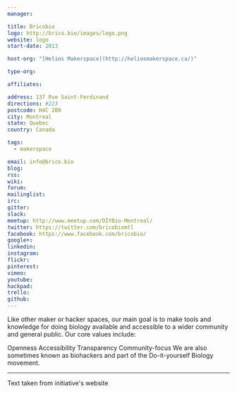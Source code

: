 ```yaml
---
manager:

title: Bricobio
logo: http://brico.bio/images/logo.png
website: logo
start-date: 2013

host-org: "[Helios Makerspace](http://heliosmakerspace.ca/)"

type-org:

affiliates:

address: 137 Rue Saint-Ferdinand
directions: #223
postcode: H4C 2B9
city: Montreal
state: Quebec
country: Canada

tags:
  - makerspace

email: info@brico.bio
blog:
rss:
wiki:
forum:
mailinglist:
irc:
gitter:
slack:
meetup: http://www.meetup.com/DIYBio-Montreal/
twitter: https://twitter.com/bricobiomtl
facebook: https://www.facebook.com/bricobio/
google+:
linkedin:
instagram:
flickr:
pinterest:
vimeo:
youtube:
hackpad:
trello:
github:
---
```


Like other maker or hacker spaces, our main goal is to make tools and knowledge for doing biology available and accessible to a wider community and general public. Our core values include:

Openness
Accessibility
Transparency
Community-focus
We are also sometimes known as biohackers and part of the Do-it-yourself Biology movement.

---
Text taken from initiative's website
